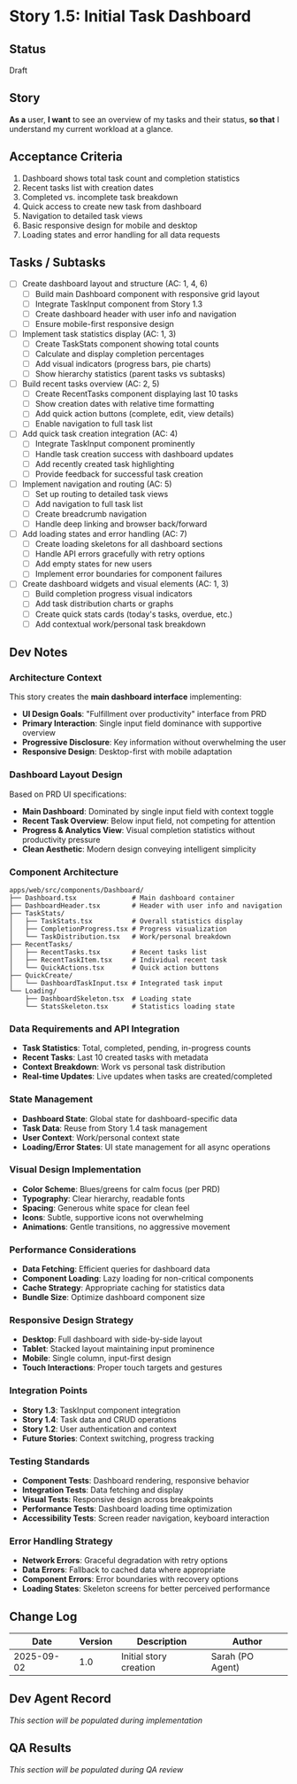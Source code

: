 # Story 1.5: Initial Task Dashboard

## Status
Draft

## Story

**As a** user,
**I want** to see an overview of my tasks and their status,
**so that** I understand my current workload at a glance.

## Acceptance Criteria

1. Dashboard shows total task count and completion statistics
2. Recent tasks list with creation dates
3. Completed vs. incomplete task breakdown
4. Quick access to create new task from dashboard
5. Navigation to detailed task views
6. Basic responsive design for mobile and desktop
7. Loading states and error handling for all data requests

## Tasks / Subtasks

- [ ] Create dashboard layout and structure (AC: 1, 4, 6)
  - [ ] Build main Dashboard component with responsive grid layout
  - [ ] Integrate TaskInput component from Story 1.3
  - [ ] Create dashboard header with user info and navigation
  - [ ] Ensure mobile-first responsive design
- [ ] Implement task statistics display (AC: 1, 3)
  - [ ] Create TaskStats component showing total counts
  - [ ] Calculate and display completion percentages
  - [ ] Add visual indicators (progress bars, pie charts)
  - [ ] Show hierarchy statistics (parent tasks vs subtasks)
- [ ] Build recent tasks overview (AC: 2, 5)
  - [ ] Create RecentTasks component displaying last 10 tasks
  - [ ] Show creation dates with relative time formatting
  - [ ] Add quick action buttons (complete, edit, view details)
  - [ ] Enable navigation to full task list
- [ ] Add quick task creation integration (AC: 4)
  - [ ] Integrate TaskInput component prominently
  - [ ] Handle task creation success with dashboard updates
  - [ ] Add recently created task highlighting
  - [ ] Provide feedback for successful task creation
- [ ] Implement navigation and routing (AC: 5)
  - [ ] Set up routing to detailed task views
  - [ ] Add navigation to full task list
  - [ ] Create breadcrumb navigation
  - [ ] Handle deep linking and browser back/forward
- [ ] Add loading states and error handling (AC: 7)
  - [ ] Create loading skeletons for all dashboard sections
  - [ ] Handle API errors gracefully with retry options
  - [ ] Add empty states for new users
  - [ ] Implement error boundaries for component failures
- [ ] Create dashboard widgets and visual elements (AC: 1, 3)
  - [ ] Build completion progress visual indicators
  - [ ] Add task distribution charts or graphs
  - [ ] Create quick stats cards (today's tasks, overdue, etc.)
  - [ ] Add contextual work/personal task breakdown

## Dev Notes

### Architecture Context
This story creates the **main dashboard interface** implementing:

- **UI Design Goals**: "Fulfillment over productivity" interface from PRD
- **Primary Interaction**: Single input field dominance with supportive overview
- **Progressive Disclosure**: Key information without overwhelming the user
- **Responsive Design**: Desktop-first with mobile adaptation

### Dashboard Layout Design
Based on PRD UI specifications:
- **Main Dashboard**: Dominated by single input field with context toggle
- **Recent Task Overview**: Below input field, not competing for attention
- **Progress & Analytics View**: Visual completion statistics without productivity pressure
- **Clean Aesthetic**: Modern design conveying intelligent simplicity

### Component Architecture
```
apps/web/src/components/Dashboard/
├── Dashboard.tsx              # Main dashboard container
├── DashboardHeader.tsx        # Header with user info and navigation
├── TaskStats/
│   ├── TaskStats.tsx          # Overall statistics display
│   ├── CompletionProgress.tsx # Progress visualization
│   └── TaskDistribution.tsx   # Work/personal breakdown
├── RecentTasks/
│   ├── RecentTasks.tsx        # Recent tasks list
│   ├── RecentTaskItem.tsx     # Individual recent task
│   └── QuickActions.tsx       # Quick action buttons
├── QuickCreate/
│   └── DashboardTaskInput.tsx # Integrated task input
└── Loading/
    ├── DashboardSkeleton.tsx  # Loading state
    └── StatsSkeleton.tsx      # Statistics loading state
```

### Data Requirements and API Integration
- **Task Statistics**: Total, completed, pending, in-progress counts
- **Recent Tasks**: Last 10 created tasks with metadata
- **Context Breakdown**: Work vs personal task distribution
- **Real-time Updates**: Live updates when tasks are created/completed

### State Management
- **Dashboard State**: Global state for dashboard-specific data
- **Task Data**: Reuse from Story 1.4 task management
- **User Context**: Work/personal context state
- **Loading/Error States**: UI state management for all async operations

### Visual Design Implementation
- **Color Scheme**: Blues/greens for calm focus (per PRD)
- **Typography**: Clear hierarchy, readable fonts
- **Spacing**: Generous white space for clean feel
- **Icons**: Subtle, supportive icons not overwhelming
- **Animations**: Gentle transitions, no aggressive movement

### Performance Considerations
- **Data Fetching**: Efficient queries for dashboard data
- **Component Loading**: Lazy loading for non-critical components
- **Cache Strategy**: Appropriate caching for statistics data
- **Bundle Size**: Optimize dashboard component size

### Responsive Design Strategy
- **Desktop**: Full dashboard with side-by-side layout
- **Tablet**: Stacked layout maintaining input prominence
- **Mobile**: Single column, input-first design
- **Touch Interactions**: Proper touch targets and gestures

### Integration Points
- **Story 1.3**: TaskInput component integration
- **Story 1.4**: Task data and CRUD operations
- **Story 1.2**: User authentication and context
- **Future Stories**: Context switching, progress tracking

### Testing Standards
- **Component Tests**: Dashboard rendering, responsive behavior
- **Integration Tests**: Data fetching and display
- **Visual Tests**: Responsive design across breakpoints
- **Performance Tests**: Dashboard loading time optimization
- **Accessibility Tests**: Screen reader navigation, keyboard interaction

### Error Handling Strategy
- **Network Errors**: Graceful degradation with retry options
- **Data Errors**: Fallback to cached data where appropriate
- **Component Errors**: Error boundaries with recovery options
- **Loading States**: Skeleton screens for better perceived performance

## Change Log

| Date | Version | Description | Author |
|------|---------|-------------|---------|
| 2025-09-02 | 1.0 | Initial story creation | Sarah (PO Agent) |

## Dev Agent Record

*This section will be populated during implementation*

## QA Results

*This section will be populated during QA review*